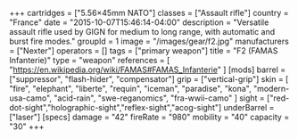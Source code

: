 +++
cartridges = ["5.56×45mm NATO"]
classes = ["Assault rifle"]
country = "France"
date = "2015-10-07T15:46:14-04:00"
description = "Versatile assault rifle used by GIGN for medium to long range, with automatic and burst fire modes."
groupId = 1
image = "/images/gear/f2.jpg"
manufacturers = ["Nexter"]
operators = []
tags = ["primary weapon"]
title = "F2 (FAMAS Infanterie)"
type = "weapon"
references = [
  "https://en.wikipedia.org/wiki/FAMAS#FAMAS_Infanterie"
]
[mods]
  barrel = ["suppressor", "flash-hider", "compensator"]
  grip = ["vertical-grip"]
  skin = [
    "fire",
    "elephant",
    "liberte",
    "requin",
    "iceman",
    "paradise",
    "kona",
    "modern-usa-camo",
    "acid-rain",
    "swe-reganomics",
    "fra-wwii-camo"
  ]
  sight = ["red-dot-sight","holographic-sight","reflex-sight","acog-sight"]
  underBarrel = ["laser"]
[specs]
  damage = "42"
  fireRate = "980"
  mobility = "40"
  capacity = "30"
+++

